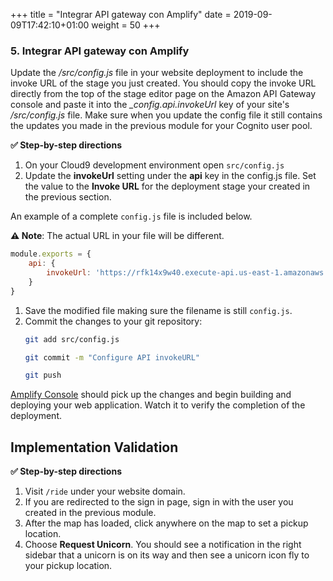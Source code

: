 +++
title = "Integrar API gateway con Amplify"
date = 2019-09-09T17:42:10+01:00
weight = 50
+++

### 5. Integrar API gateway con Amplify
Update the _/src/config.js_ file in your website deployment to include the invoke URL of the stage you just created. You should copy the invoke URL directly from the top of the stage editor page on the Amazon API Gateway console and paste it into the _\_config.api.invokeUrl_ key of your site's _/src/config.js_ file. Make sure when you update the config file it still contains the updates you made in the previous module for your Cognito user pool.

**:white_check_mark: Step-by-step directions**

1. On your Cloud9 development environment open `src/config.js`
1. Update the **invokeUrl** setting under the **api** key in the config.js file. Set the value to the **Invoke URL** for the deployment stage your created in the previous section.

An example of a complete `config.js` file is included below. 
    
**:warning: Note**: The actual URL in your file will be different.
```JavaScript
module.exports = {
    api: {
        invokeUrl: 'https://rfk14x9w40.execute-api.us-east-1.amazonaws.com/prod'
    }
}
```

1. Save the modified file making sure the filename is still `config.js`.
1. Commit the changes to your git repository:
    ```bash
    git add src/config.js 
    
    git commit -m "Configure API invokeURL"
    
    git push
    ```

[Amplify Console][amplify-console-console] should pick up the changes and begin building and deploying your web application. Watch it to verify the completion of the deployment.

## Implementation Validation

**:white_check_mark: Step-by-step directions**

1. Visit `/ride` under your website domain.
1. If you are redirected to the sign in page, sign in with the user you created in the previous module.
1. After the map has loaded, click anywhere on the map to set a pickup location.
1. Choose **Request Unicorn**. You should see a notification in the right sidebar that a unicorn is on its way and then see a unicorn icon fly to your pickup location.

[amplify-console-console]: https://console.aws.amazon.com/amplify/home